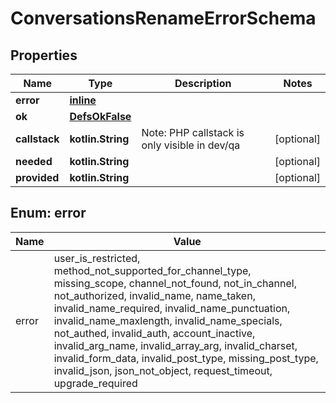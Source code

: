 
# ConversationsRenameErrorSchema

## Properties
Name | Type | Description | Notes
------------ | ------------- | ------------- | -------------
**error** | [**inline**](#Error) |  | 
**ok** | [**DefsOkFalse**](DefsOkFalse.md) |  | 
**callstack** | **kotlin.String** | Note: PHP callstack is only visible in dev/qa |  [optional]
**needed** | **kotlin.String** |  |  [optional]
**provided** | **kotlin.String** |  |  [optional]


<a name="Error"></a>
## Enum: error
Name | Value
---- | -----
error | user_is_restricted, method_not_supported_for_channel_type, missing_scope, channel_not_found, not_in_channel, not_authorized, invalid_name, name_taken, invalid_name_required, invalid_name_punctuation, invalid_name_maxlength, invalid_name_specials, not_authed, invalid_auth, account_inactive, invalid_arg_name, invalid_array_arg, invalid_charset, invalid_form_data, invalid_post_type, missing_post_type, invalid_json, json_not_object, request_timeout, upgrade_required



